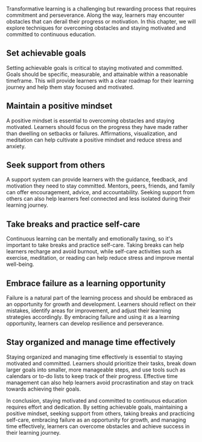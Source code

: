 
Transformative learning is a challenging but rewarding process that requires commitment and perseverance. Along the way, learners may encounter obstacles that can derail their progress or motivation. In this chapter, we will explore techniques for overcoming obstacles and staying motivated and committed to continuous education.

Set achievable goals
--------------------

Setting achievable goals is critical to staying motivated and committed. Goals should be specific, measurable, and attainable within a reasonable timeframe. This will provide learners with a clear roadmap for their learning journey and help them stay focused and motivated.

Maintain a positive mindset
---------------------------

A positive mindset is essential to overcoming obstacles and staying motivated. Learners should focus on the progress they have made rather than dwelling on setbacks or failures. Affirmations, visualization, and meditation can help cultivate a positive mindset and reduce stress and anxiety.

Seek support from others
------------------------

A support system can provide learners with the guidance, feedback, and motivation they need to stay committed. Mentors, peers, friends, and family can offer encouragement, advice, and accountability. Seeking support from others can also help learners feel connected and less isolated during their learning journey.

Take breaks and practice self-care
----------------------------------

Continuous learning can be mentally and emotionally taxing, so it's important to take breaks and practice self-care. Taking breaks can help learners recharge and avoid burnout, while self-care activities such as exercise, meditation, or reading can help reduce stress and improve mental well-being.

Embrace failure as a learning opportunity
-----------------------------------------

Failure is a natural part of the learning process and should be embraced as an opportunity for growth and development. Learners should reflect on their mistakes, identify areas for improvement, and adjust their learning strategies accordingly. By embracing failure and using it as a learning opportunity, learners can develop resilience and perseverance.

Stay organized and manage time effectively
------------------------------------------

Staying organized and managing time effectively is essential to staying motivated and committed. Learners should prioritize their tasks, break down larger goals into smaller, more manageable steps, and use tools such as calendars or to-do lists to keep track of their progress. Effective time management can also help learners avoid procrastination and stay on track towards achieving their goals.

In conclusion, staying motivated and committed to continuous education requires effort and dedication. By setting achievable goals, maintaining a positive mindset, seeking support from others, taking breaks and practicing self-care, embracing failure as an opportunity for growth, and managing time effectively, learners can overcome obstacles and achieve success in their learning journey.
